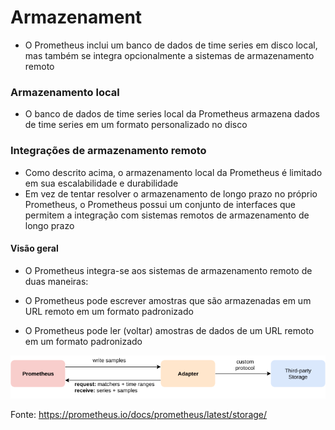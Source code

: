 # Armazenament

* O Prometheus inclui um banco de dados de time series em disco local, mas também se integra opcionalmente a sistemas de armazenamento remoto

### Armazenamento local

* O banco de dados de time series local da Prometheus armazena dados de time series em um formato personalizado no disco

### Integrações de armazenamento remoto

* Como descrito acima, o armazenamento local da Prometheus é limitado em sua escalabilidade e durabilidade
* Em vez de tentar resolver o armazenamento de longo prazo no próprio Prometheus, o Prometheus possui um conjunto de interfaces que permitem a integração com sistemas remotos de armazenamento de longo prazo

#### Visão geral

* O Prometheus integra-se aos sistemas de armazenamento remoto de duas maneiras:

* O Prometheus pode escrever amostras que são armazenadas em um URL remoto em um formato padronizado
* O Prometheus pode ler (voltar) amostras de dados de um URL remoto em um formato padronizado

![Alerta - Slack](imgs/remote_integrations.png)


Fonte: https://prometheus.io/docs/prometheus/latest/storage/